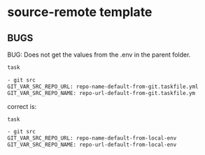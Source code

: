 # source-remote template


## BUGS

BUG: Does not get the values from the .env in the parent folder.

```sh
task

- git src
GIT_VAR_SRC_REPO_URL: repo-name-default-from-git.taskfile.yml
GIT_VAR_SRC_REPO_NAME: repo-url-default-from-git.taskfile.ym
```

correct is:

```sh
task

- git src
GIT_VAR_SRC_REPO_URL: repo-name-default-from-local-env
GIT_VAR_SRC_REPO_NAME: repo-url-default-from-local-env
```



